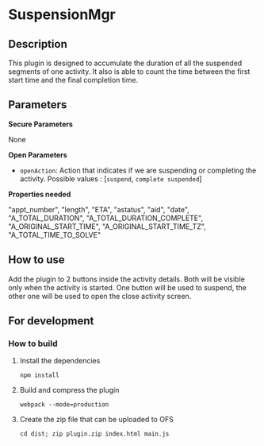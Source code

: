 # SuspensionMgr

## Description

This plugin is designed to accumulate the duration of all the suspended segments of one activity.
It also is able to count the time between the first start time and the final completion time.

## Parameters

**Secure Parameters**

None

**Open Parameters**

- `openAction`: Action that indicates if we are suspending or completing the activity. Possible values : [`suspend`, `complete suspended`]

**Properties needed**

"appt_number",
"length",
"ETA",
"astatus",
"aid",
"date",
"A_TOTAL_DURATION",
"A_TOTAL_DURATION_COMPLETE",
"A_ORIGINAL_START_TIME",
"A_ORIGINAL_START_TIME_TZ",
"A_TOTAL_TIME_TO_SOLVE"

## How to use

Add the plugin to 2 buttons inside the activity details. Both will be visible only when the activity is started. One button will be used to suspend, the other one will be used to open the close activity screen.

## For development

### How to build

1. Install the dependencies

   `npm install`

2. Build and compress the plugin

   `webpack --mode=production`

3. Create the zip file that can be uploaded to OFS

   `cd dist; zip plugin.zip index.html main.js`
